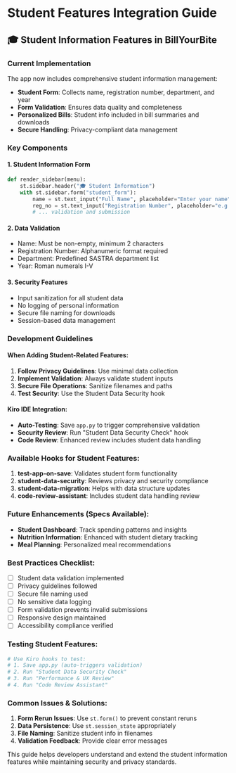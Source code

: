 # Student Features Integration Guide

## 🎓 Student Information Features in BillYourBite

### Current Implementation
The app now includes comprehensive student information management:

- **Student Form**: Collects name, registration number, department, and year
- **Form Validation**: Ensures data quality and completeness
- **Personalized Bills**: Student info included in bill summaries and downloads
- **Secure Handling**: Privacy-compliant data management

### Key Components

#### 1. Student Information Form
```python
def render_sidebar(menu):
    st.sidebar.header("🎓 Student Information")
    with st.sidebar.form("student_form"):
        name = st.text_input("Full Name", placeholder="Enter your name")
        reg_no = st.text_input("Registration Number", placeholder="e.g., 123456789")
        # ... validation and submission
```

#### 2. Data Validation
- Name: Must be non-empty, minimum 2 characters
- Registration Number: Alphanumeric format required
- Department: Predefined SASTRA department list
- Year: Roman numerals I-V

#### 3. Security Features
- Input sanitization for all student data
- No logging of personal information
- Secure file naming for downloads
- Session-based data management

### Development Guidelines

#### When Adding Student-Related Features:
1. **Follow Privacy Guidelines**: Use minimal data collection
2. **Implement Validation**: Always validate student inputs
3. **Secure File Operations**: Sanitize filenames and paths
4. **Test Security**: Use the Student Data Security hook

#### Kiro IDE Integration:
- **Auto-Testing**: Save `app.py` to trigger comprehensive validation
- **Security Review**: Run "Student Data Security Check" hook
- **Code Review**: Enhanced review includes student data handling

### Available Hooks for Student Features:
1. **test-app-on-save**: Validates student form functionality
2. **student-data-security**: Reviews privacy and security compliance
3. **student-data-migration**: Helps with data structure updates
4. **code-review-assistant**: Includes student data handling review

### Future Enhancements (Specs Available):
- **Student Dashboard**: Track spending patterns and insights
- **Nutrition Information**: Enhanced with student dietary tracking
- **Meal Planning**: Personalized meal recommendations

### Best Practices Checklist:
- [ ] Student data validation implemented
- [ ] Privacy guidelines followed
- [ ] Secure file naming used
- [ ] No sensitive data logging
- [ ] Form validation prevents invalid submissions
- [ ] Responsive design maintained
- [ ] Accessibility compliance verified

### Testing Student Features:
```bash
# Use Kiro hooks to test:
# 1. Save app.py (auto-triggers validation)
# 2. Run "Student Data Security Check"
# 3. Run "Performance & UX Review"
# 4. Run "Code Review Assistant"
```

### Common Issues & Solutions:
1. **Form Rerun Issues**: Use `st.form()` to prevent constant reruns
2. **Data Persistence**: Use `st.session_state` appropriately
3. **File Naming**: Sanitize student info in filenames
4. **Validation Feedback**: Provide clear error messages

This guide helps developers understand and extend the student information features while maintaining security and privacy standards.
